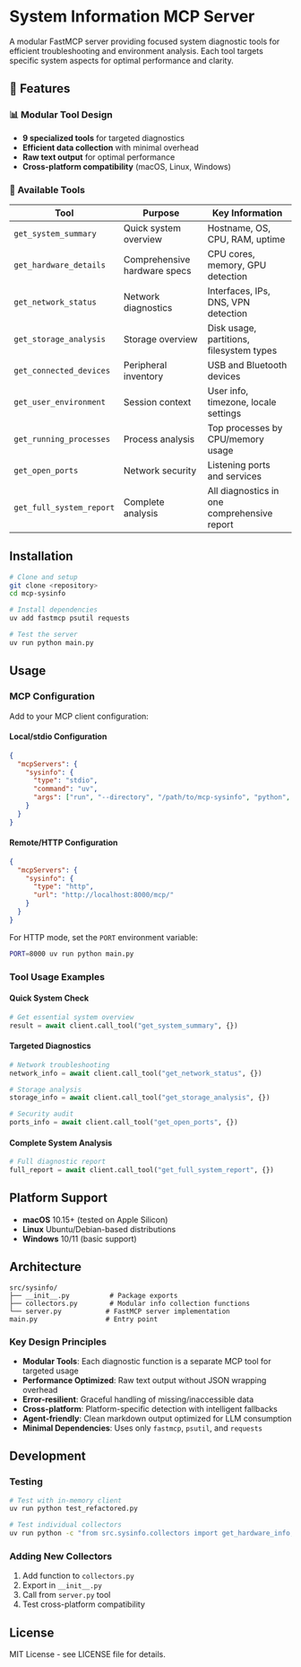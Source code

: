# System Information MCP Server

A modular FastMCP server providing focused system diagnostic tools for efficient troubleshooting and environment analysis. Each tool targets specific system aspects for optimal performance and clarity.

## 🚀 Features

### 📊 Modular Tool Design
- **9 specialized tools** for targeted diagnostics
- **Efficient data collection** with minimal overhead
- **Raw text output** for optimal performance
- **Cross-platform compatibility** (macOS, Linux, Windows)

### 🔧 Available Tools

| Tool | Purpose | Key Information |
|------|---------|----------------|
| `get_system_summary` | Quick system overview | Hostname, OS, CPU, RAM, uptime |
| `get_hardware_details` | Comprehensive hardware specs | CPU cores, memory, GPU detection |
| `get_network_status` | Network diagnostics | Interfaces, IPs, DNS, VPN detection |
| `get_storage_analysis` | Storage overview | Disk usage, partitions, filesystem types |
| `get_connected_devices` | Peripheral inventory | USB and Bluetooth devices |
| `get_user_environment` | Session context | User info, timezone, locale settings |
| `get_running_processes` | Process analysis | Top processes by CPU/memory usage |
| `get_open_ports` | Network security | Listening ports and services |
| `get_full_system_report` | Complete analysis | All diagnostics in one comprehensive report |

## Installation

```bash
# Clone and setup
git clone <repository>
cd mcp-sysinfo

# Install dependencies
uv add fastmcp psutil requests

# Test the server
uv run python main.py
```

## Usage

### MCP Configuration

Add to your MCP client configuration:

#### Local/stdio Configuration
```json
{
  "mcpServers": {
    "sysinfo": {
      "type": "stdio",
      "command": "uv",
      "args": ["run", "--directory", "/path/to/mcp-sysinfo", "python", "main.py"]
    }
  }
}
```

#### Remote/HTTP Configuration
```json
{
  "mcpServers": {
    "sysinfo": {
      "type": "http",
      "url": "http://localhost:8000/mcp/"
    }
  }
}
```

For HTTP mode, set the `PORT` environment variable:
```bash
PORT=8000 uv run python main.py
```

### Tool Usage Examples

#### Quick System Check
```python
# Get essential system overview
result = await client.call_tool("get_system_summary", {})
```

#### Targeted Diagnostics
```python
# Network troubleshooting
network_info = await client.call_tool("get_network_status", {})

# Storage analysis
storage_info = await client.call_tool("get_storage_analysis", {})

# Security audit
ports_info = await client.call_tool("get_open_ports", {})
```

#### Complete System Analysis
```python
# Full diagnostic report
full_report = await client.call_tool("get_full_system_report", {})
```

## Platform Support

- **macOS** 10.15+ (tested on Apple Silicon)
- **Linux** Ubuntu/Debian-based distributions
- **Windows** 10/11 (basic support)

## Architecture

```
src/sysinfo/
├── __init__.py          # Package exports
├── collectors.py        # Modular info collection functions
└── server.py           # FastMCP server implementation
main.py                 # Entry point
```

### Key Design Principles

- **Modular Tools**: Each diagnostic function is a separate MCP tool for targeted usage
- **Performance Optimized**: Raw text output without JSON wrapping overhead
- **Error-resilient**: Graceful handling of missing/inaccessible data
- **Cross-platform**: Platform-specific detection with intelligent fallbacks
- **Agent-friendly**: Clean markdown output optimized for LLM consumption
- **Minimal Dependencies**: Uses only `fastmcp`, `psutil`, and `requests`

## Development

### Testing
```bash
# Test with in-memory client
uv run python test_refactored.py

# Test individual collectors
uv run python -c "from src.sysinfo.collectors import get_hardware_info; print(get_hardware_info())"
```

### Adding New Collectors

1. Add function to `collectors.py`
2. Export in `__init__.py`
3. Call from `server.py` tool
4. Test cross-platform compatibility

## License

MIT License - see LICENSE file for details.
